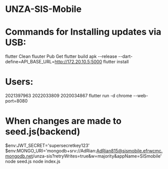# UNZA-SIS-Mobile

# Commands for Installing updates via USB:
flutter Clean
fluuter Pub Get 
flutter build apk --release --dart-define=API_BASE_URL=http://172.20.10.5:5000
flutter install

# Users:
2021397963
2022033809
2020034867
flutter run -d chrome --web-port=8080

# When changes are made to seed.js(backend)
$env:JWT_SECRET='supersecretkey123'
$env:MONGO_URI='mongodb+srv://AdRian:AdRian815@sismobile.efrwcmc.mongodb.net/unza-sis?retryWrites=true&w=majority&appName=SISmobile'
node seed.js
node index.js